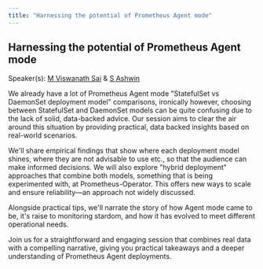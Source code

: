 ```yaml
---
title: "Harnessing the potential of Prometheus Agent mode"
---
```


## Harnessing the potential of Prometheus Agent mode

Speaker(s): [M Viswanath Sai](../../speakers/m-viswanath-sai) & [S Ashwin](../../speakers/s-ashwin)

We already have a lot of Prometheus Agent mode "StatefulSet vs DaemonSet deployment model" comparisons, ironically however, choosing between StatefulSet and DaemonSet models can be quite confusing due to the lack of solid, data-backed advice. Our session aims to clear the air around this situation by providing practical, data backed insights based on real-world scenarios.

We'll share empirical findings that show where each deployment model shines, where they are not advisable to use etc., so that the audience can make informed decisions. We will also explore "hybrid deployment" approaches that combine both models, something that is being experimented with, at Prometheus-Operator. This offers new ways to scale and ensure reliability—an approach not widely discussed.

Alongside practical tips, we'll narrate the story of how Agent mode came to be, it's raise to monitoring stardom, and how it has evolved to meet different operational needs.

Join us for a straightforward and engaging session that combines real data with a compelling narrative, giving you practical takeaways and a deeper understanding of Prometheus Agent deployments. 
